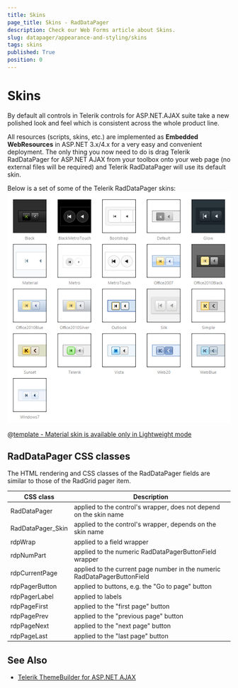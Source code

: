 ```yaml
---
title: Skins
page_title: Skins - RadDataPager
description: Check our Web Forms article about Skins.
slug: datapager/appearance-and-styling/skins
tags: skins
published: True
position: 0
---
```


# Skins



By default all controls in Telerik controls for ASP.NET.AJAX suite take a new polished look and feel which is consistent across the whole product line.

All resources (scripts, skins, etc.) are implemented as **Embedded WebResources** in ASP.NET 3.x/4.x for a very easy and convenient deployment. The only thing you now need to do is drag Telerik RadDataPager for ASP.NET AJAX from your toolbox onto your web page (no external files will be required) and Telerik RadDataPager will use its default skin.

Below is a set of some of the Telerik RadDataPager skins:
![RadDataPager Skins](images/datapager-skins.png) 


 @[template - Material skin is available only in Lightweight mode](/_templates/common/skins-notes.md#material-only-in-lightweight) 




## RadDataPager CSS classes

The HTML rendering and CSS classes of the RadDataPager fields are similar to those of the RadGrid pager item.


|  **CSS class**  |  **Description**  |
| ------ | ------ |
|RadDataPager|applied to the control's wrapper, does not depend on the skin name|
|RadDataPager_Skin|applied to the control's wrapper, depends on the skin name|
|rdpWrap|applied to a field wrapper|
|rdpNumPart|applied to the numeric RadDataPagerButtonField wrapper|
|rdpCurrentPage|applied to the current page number in the numeric RadDataPagerButtonField|
|rdpPagerButton|applied to buttons, e.g. the "Go to page" button|
|rdpPagerLabel|applied to labels|
|rdpPageFirst|applied to the "first page" button|
|rdpPagePrev|applied to the "previous page" button|
|rdpPageNext|applied to the "next page" button|
|rdpPageLast|applied to the "last page" button|


## See Also 

 * [Telerik ThemeBuilder for ASP.NET AJAX](https://themebuilder.telerik.com/)


